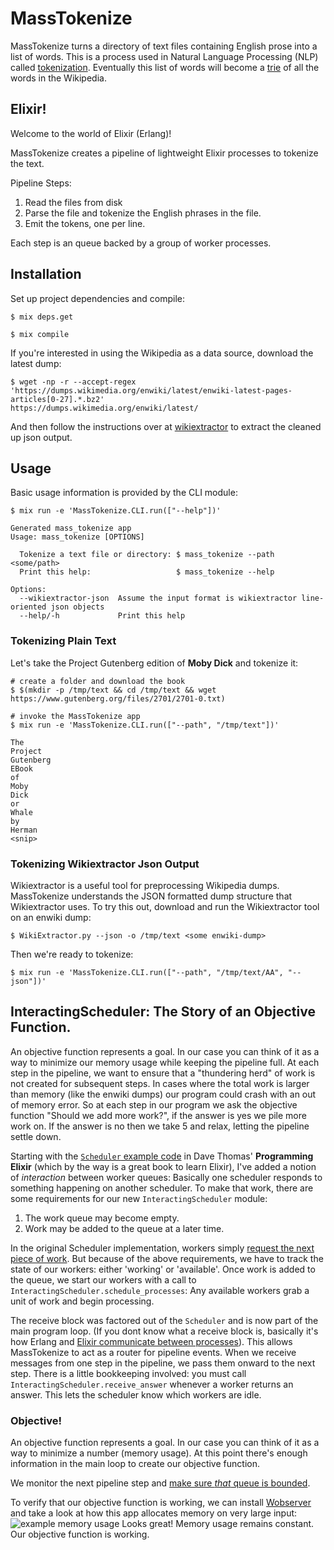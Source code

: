 # MassTokenize

MassTokenize turns a directory of text files containing English prose
into a list of words. This is a process used in Natural Language
Processing (NLP) called
[tokenization](https://www.ibm.com/developerworks/community/blogs/nlp/entry/tokenization?lang=en).
Eventually this list of words will become a
[trie](https://en.wikipedia.org/wiki/Trie) of all the words in the
Wikipedia.

## Elixir!

Welcome to the world of Elixir (Erlang)!

 MassTokenize creates a pipeline of lightweight
Elixir processes to tokenize the text.

Pipeline Steps:

1) Read the files from disk
2) Parse the file and tokenize the English phrases in the file.
3) Emit the tokens, one per line.

Each step is an queue backed by a group of worker processes.

## Installation

Set up project dependencies and compile:

```
$ mix deps.get

$ mix compile
```

If you're interested in using the Wikipedia as a data source, download
the latest dump:

```
$ wget -np -r --accept-regex
'https://dumps.wikimedia.org/enwiki/latest/enwiki-latest-pages-articles[0-27].*.bz2'
https://dumps.wikimedia.org/enwiki/latest/
```

And then follow the instructions over at
[wikiextractor](https://github.com/attardi/wikiextractor) to extract the
cleaned up json output.

## Usage

Basic usage information is provided by the CLI module:

```
$ mix run -e 'MassTokenize.CLI.run(["--help"])'

Generated mass_tokenize app
Usage: mass_tokenize [OPTIONS] 

  Tokenize a text file or directory: $ mass_tokenize --path <some/path>
  Print this help:                   $ mass_tokenize --help

Options:
  --wikiextractor-json  Assume the input format is wikiextractor line-oriented json objects
  --help/-h             Print this help

```

### Tokenizing Plain Text

Let's take the Project Gutenberg edition of __Moby Dick__ and tokenize
it:

```
# create a folder and download the book
$ $(mkdir -p /tmp/text && cd /tmp/text && wget https://www.gutenberg.org/files/2701/2701-0.txt)

# invoke the MassTokenize app
$ mix run -e 'MassTokenize.CLI.run(["--path", "/tmp/text"])'

The
Project
Gutenberg
EBook
of
Moby
Dick
or
Whale
by
Herman
<snip>
```

### Tokenizing Wikiextractor Json Output

Wikiextractor is a useful tool for preprocessing Wikipedia dumps.
MassTokenize understands the JSON formatted dump structure that
Wikiextractor uses. To try this out, download and run the Wikiextractor
tool on an enwiki dump:


```
$ WikiExtractor.py --json -o /tmp/text <some enwiki-dump>

```

Then we're ready to tokenize:

```
$ mix run -e 'MassTokenize.CLI.run(["--path", "/tmp/text/AA", "--json"])'
```

## InteractingScheduler: The Story of an Objective Function.

An objective function represents a goal. In our case you can think of it
as a way to minimize our memory usage while keeping the pipeline full.
At each step in the pipeline, we want to ensure that a "thundering herd"
of work is not created for subsequent steps. In cases where the total
work is larger than memory (like the enwiki dumps) our program could
crash with an out of memory error. So at each step in our program we ask
the objective function "Should we add more work?", if the answer is yes
we pile more work on. If the answer is no then we take 5 and relax,
letting the pipeline settle down.

  Starting with the [`Scheduler` example
code](https://gist.github.com/svevang/de9fdcb4bf47413789dec0fbc742a020)
in Dave Thomas' __Programming Elixir__ (which by the way is a great book
to learn Elixir), I've added a notion of _interaction_ between worker
queues: Basically one scheduler responds to something happening on
another scheduler. To make that work, there are some requirements for
our new `InteractingScheduler` module:

1) The work queue may become empty.
2) Work may be added to the queue at a later time.

In the original Scheduler implementation, workers simply [request the
next piece of
work](https://gist.github.com/svevang/de9fdcb4bf47413789dec0fbc742a020#file-fib-exs-L40).
But because of the above requirements, we have to track the state of our
workers: either 'working' or 'available'. Once work is added to the
queue, we start our workers with a call to
`InteractingScheduler.schedule_processes`: Any available workers grab a
unit of work and begin processing.

The receive block was factored out of the `Scheduler` and is now part of
the main program loop. (If you dont know what a receive block is,
basically it's how Erlang and [Elixir communicate between
processes](https://elixir-lang.org/getting-started/processes.html#send-and-receive)).
This allows MassTokenize to act as a router for pipeline events. When
we receive messages from one step in the pipeline, we pass them onward
to the next step. There is a little bookkeeping involved: you must call
`InteractingScheduler.receive_answer` whenever a worker returns an
answer. This lets the scheduler know which workers are idle.

### Objective!

An objective function represents a goal. In our case you can think of it
as a way to minimize a number (memory usage). At this point there's
enough information in the main loop to create our objective function.

We monitor the next pipeline step and [make sure
_that_ queue is
bounded](https://github.com/svevang/mass_tokenize/blob/master/lib/mass_tokenize.ex#L39). 

To verify that our objective function is working, we can install
[Wobserver](https://github.com/shinyscorpion/wobserver) and take a look
at how this app allocates memory on very large input:
![example memory usage](https://raw.githubusercontent.com/svevang/mass_tokenize/feature/load-testing/memory_usage.png)
Looks great! Memory usage remains constant. Our objective function is working.
